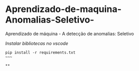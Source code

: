 # Aprendizado-de-maquina-Anomalias-Seletivo-
Aprendizado de máquina - A detecção de anomalias:  Seletivo 

*Instalar bibliotecas no vscode*
~~~~shell
pip install -r requirements.txt
~~~

**
